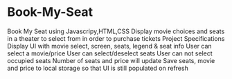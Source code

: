 # Book-My-Seat
Book My Seat using Javascripy,HTML,CSS
Display movie choices and seats in a theater to select from in order to purchase tickets
Project Specifications
Display UI with movie select, screen, seats, legend & seat info
User can select a movie/price
User can select/deselect seats
User can not select occupied seats
Number of seats and price will update
Save seats, movie and price to local storage so that UI is still populated on refresh
